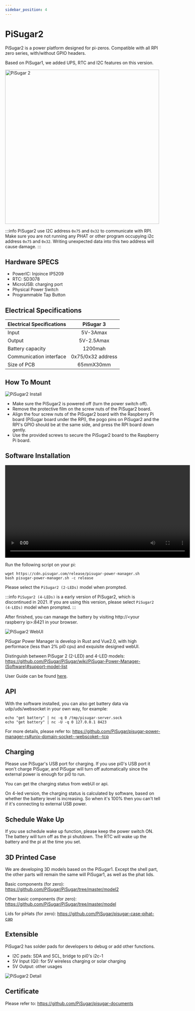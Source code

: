```yaml
---
sidebar_position: 4
---
```


# PiSugar2

PiSugar2 is a power platform designed for pi-zeros. Compatible with all RPI zero series, with/without GPIO headers.

Based on PiSugar1, we added UPS, RTC and I2C features on this version.

<img src="/img/pisugar2.jpg" alt="PiSugar 2" width="500"></img>

:::info
PiSugar2 use I2C address `0x75` and `0x32` to communicate with RPI.
Make sure you are not running any PHAT or other program occupying i2c address `0x75` and `0x32`. Writing unexpected data into this two address will cause damage.
:::

## Hardware SPECS

- PowerIC: Injoince IP5209
- RTC: SD3078
- MicroUSB: charging port
- Physical Power Switch
- Programmable Tap Button

## Electrical Specifications

| Electrical Specifications |     PiSugar 3     |
| :------------------------ | :---------------: |
| Input                     |     5V-3Amax      |
| Output                    |    5V-2.5Amax     |
| Battery capacity          |      1200mah      |
| Communication interface   | 0x75/0x32 address |
| Size of PCB               |     65mmX30mm     |

## How To Mount

![PiSugar2 Install](http://cdn.pisugar.com/img/pisugar2-install.jpeg?imageView2/0/w/500)

- Make sure the PiSugar2 is powered off (turn the power switch off).
- Remove the protective film on the screw nuts of the PiSugar2 board.
- Align the four screw nuts of the PiSugar2 board with the Raspberry Pi board (PiSugar board under the RPI), the pogo pins on PiSugar2 and the RPI's GPIO should be at the same side, and press the RPI board down gently.
- Use the provided screws to secure the PiSugar2 board to the Raspberry Pi board.

## Software Installation

<!-- https://cdn.pisugar.com/pisugar-docs/video/pisugar2-software-install.mp4 -->
<video width="600" controls>
  <source src="https://cdn.pisugar.com/pisugar-docs/video/pisugar2-software-install.mp4" type="video/mp4"></source>
</video>

Run the following script on your pi:

```
wget https://cdn.pisugar.com/release/pisugar-power-manager.sh
bash pisugar-power-manager.sh -c release
```

Please select the `PiSugar2 (2-LEDs)` model when prompted.

:::info
`PiSugar2 (4-LEDs)` is a early version of PiSugar2, which is discontinued in 2021. If you are using this version, please select `PiSugar2 (4-LEDs)` model when prompted.
:::

After finished, you can manage the battery by visiting http://\<your raspberry ip\>:8421 in your browser.

<!-- <p>
  <img width="600" src="http://cdn.pisugar.com/pisugar2/images/ui.png?imageView2/0/w/800">
</p> -->

![PiSugar2 WebUI](http://cdn.pisugar.com/pisugar2/images/ui.png?imageView2/0/w/800)

PiSugar Power Manager is develop in Rust and Vue2.0, with high performace (less than 2% pi0 cpu) and exquisite designed webUI.

Distinguish between PiSugar 2 (2-LED) and 4-LED models: https://github.com/PiSugar/PiSugar/wiki/PiSugar-Power-Manager-(Software)#support-model-list

User Guide can be found [here](../pisugar-power-manager).

## API

With the software installed, you can also get battery data via udp/uds/websocket in your own way, for example:

```
echo "get battery" | nc -q 0 /tmp/pisugar-server.sock
echo "get battery" | nc -U -q 0 127.0.0.1 8423
```

For more details, please refer to: https://github.com/PiSugar/pisugar-power-manager-rs#unix-domain-socket--webscoket--tcp

## Charging

Please use PiSugar's USB port for charging. If you use pi0's USB port it won't charge PiSugar, and PiSugar will turn off automatically since the external power is enough for pi0 to run.

You can get the charging status from webUI or api.

On 4-led version, the charging status is calculated by software, based on whether the battery level is increasing. So when it's 100% then you can't tell if it's connecting to external USB power.

## Schedule Wake Up

If you use schedule wake up function, please keep the power switch ON. The battery will turn off as the pi shutdown. The RTC will wake up the battery and the pi at the time you set.

## 3D Printed Case

We are developing 3D models based on the PiSugar1. Except the shell part, the other parts will remain the same will PiSugar1, as well as the phat lids.

Basic components (for zero): https://github.com/PiSugar/PiSugar/tree/master/model2

Other basic components (for zero): https://github.com/PiSugar/PiSugar/tree/master/model

Lids for piHats (for zero): https://github.com/PiSugar/pisugar-case-pihat-cap

## Extensible

PiSugar2 has solder pads for developers to debug or add other functions.

- I2C pads: SDA and SCL, bridge to pi0's i2c-1
- 5V Input (Qi): for 5V wireless charging or solar charging
- 5V Output: other usages

![PiSugar2 Detail](http://cdn.pisugar.com/img/pisugar2-detail.jpg?imageView2/0/w/1000)

## Certificate

Please refer to: https://github.com/PiSugar/pisugar-documents
